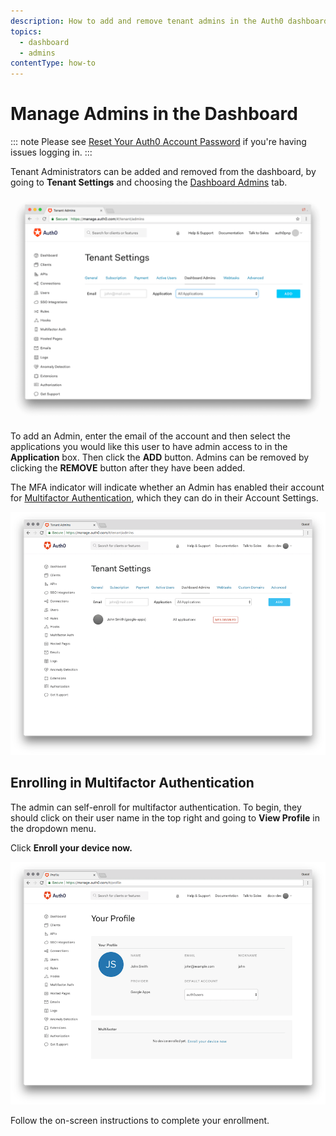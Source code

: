 ```yaml
---
description: How to add and remove tenant admins in the Auth0 dashboard.
topics:
  - dashboard
  - admins
contentType: how-to
---
```

# Manage Admins in the Dashboard

::: note
Please see [Reset Your Auth0 Account Password](/tutorials/reset-account-password) if you're having issues logging in.
:::

Tenant Administrators can be added and removed from the dashboard, by going to **Tenant Settings** and choosing the [Dashboard Admins](${manage_url}/#/tenant/admins) tab.

![Change Dashboard Admins](/media/articles/tutorials/manage-admins.png)

To add an Admin, enter the email of the account and then select the applications you would like this user to have admin access to in the **Application** box. Then click the **ADD** button. Admins can be removed by clicking the **REMOVE** button after they have been added.

The MFA indicator will indicate whether an Admin has enabled their account for [Multifactor Authentication](/multifactor-authentication), which they can do in their Account Settings.

![Dashboard Admins with MFA Indicator](/media/articles/tutorials/dashboard-admins.png)

## Enrolling in Multifactor Authentication

The admin can self-enroll for multifactor authentication. To begin, they should click on their user name in the top right and going to **View Profile** in the dropdown menu.

Click **Enroll your device now.**

![Admin Profile](/media/articles/tutorials/your-profile.png)

Follow the on-screen instructions to complete your enrollment.


